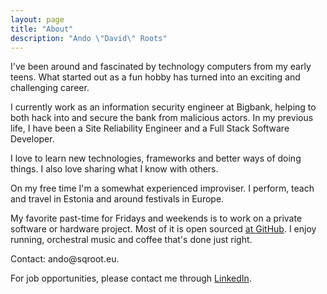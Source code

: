 ```yaml
---
layout: page
title: "About"
description: "Ando \"David\" Roots"
---
```


I've been around and fascinated by technology computers from my early teens. What started out as a fun hobby has turned into an exciting and challenging career.

I currently work as an information security engineer at Bigbank, helping to both hack into and secure the bank from malicious actors.
In my previous life, I have been a Site Reliability Engineer and a Full Stack Software Developer.

I love to learn new technologies, frameworks and better ways of doing things. I also love sharing what I know with others.

On my free time I'm a somewhat experienced improviser. I perform, teach and travel in Estonia and around festivals in Europe.

My favorite past-time for Fridays and weekends is to work on a private software or hardware project. Most of it is open sourced [at GitHub](https://github.com/anroots). I enjoy running, orchestral music and coffee that's done just right.

Contact: ando&#64;sqroot.eu.

For job opportunities, please contact me through [LinkedIn](https://linkedin.com/in/anroots).
